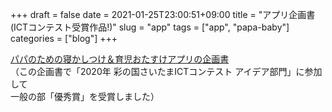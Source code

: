 +++ 
draft = false
date = 2021-01-25T23:00:51+09:00
title = "アプリ企画書(ICTコンテスト受賞作品!)"
slug = "app" 
tags = ["app", "papa-baby"]
categories = ["blog"]
+++

[パパのための寝かしつけ＆育児おたすけアプリの企画書](https://github.com/yamaneco05/papa-baby)  
（この企画書で「2020年 彩の国さいたまICTコンテスト アイデア部門」に参加して  
一般の部「優秀賞」を受賞しました）

